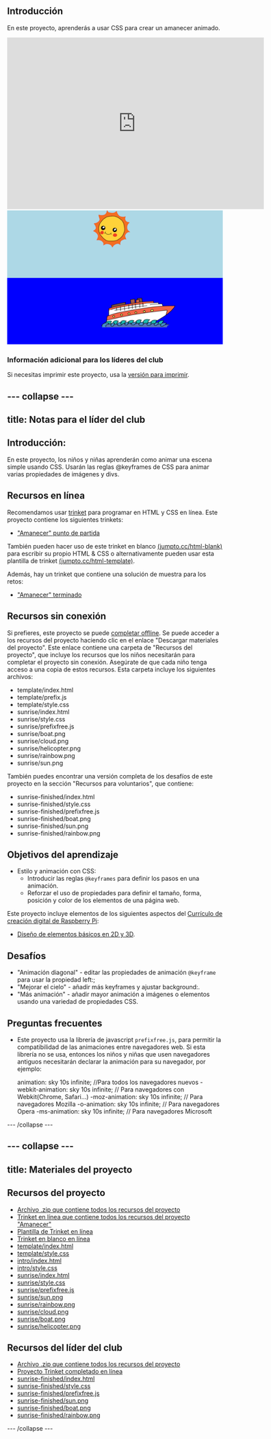 ## Introducción

En este proyecto, aprenderás a usar CSS para crear un amanecer animado.

<div class="trinket">
  <iframe src="https://trinket.io/embed/html/abcc0284a3?outputOnly=true&start=result" width="600" height="400" frameborder="0" marginwidth="0" marginheight="0" allowfullscreen>
  </iframe>
  <img src="images/sunrise-final.png">
</div>

### Información adicional para los líderes del club

Si necesitas imprimir este proyecto, usa la [versión para imprimir](https://projects.raspberrypi.org/es-LA/projects/sunrise/print).

--- collapse ---
---
title: Notas para el líder del club
---

## Introducción:

En este proyecto, los niños y niñas aprenderán como animar una escena simple usando CSS. Usarán las reglas @keyframes de CSS para animar varias propiedades de imágenes y divs.

## Recursos en línea

Recomendamos usar [trinket](https://trinket.io/) para programar en HTML y CSS en línea. Este proyecto contiene los siguientes trinkets:

+ ["Amanecer" punto de partida](http://jumpto.cc/web-sunrise)

También pueden hacer uso de este trinket en blanco [(jumpto.cc/html-blank)](http://jumpto.cc/html-blank) para escribir su propio HTML & CSS o alternativamente pueden usar esta plantilla de trinket [(jumpto.cc/html-template)](http://jumpto.cc/html-template).

Además, hay un trinket que contiene una solución de muestra para los retos:

+ ["Amanecer" terminado](https://trinket.io/html/abcc0284a3)

## Recursos sin conexión

Si prefieres, este proyecto se puede [completar offline](../offline.html). Se puede acceder a los recursos del proyecto haciendo clic en el enlace "Descargar materiales del proyecto". Este enlace contiene una carpeta de "Recursos del proyecto", que incluye los recursos que los niños necesitarán para completar el proyecto sin conexión. Asegúrate de que cada niño tenga acceso a una copia de estos recursos. Esta carpeta incluye los siguientes archivos:

+ template/index.html
+ template/prefix.js
+ template/style.css
+ sunrise/index.html
+ sunrise/style.css
+ sunrise/prefixfree.js
+ sunrise/boat.png
+ sunrise/cloud.png
+ sunrise/helicopter.png
+ sunrise/rainbow.png
+ sunrise/sun.png

También puedes encontrar una versión completa de los desafíos de este proyecto en la sección "Recursos para voluntarios", que contiene:

+ sunrise-finished/index.html
+ sunrise-finished/style.css
+ sunrise-finished/prefixfree.js
+ sunrise-finished/boat.png
+ sunrise-finished/sun.png
+ sunrise-finished/rainbow.png

## Objetivos del aprendizaje

+ Estilo y animación con CSS: 
    + Introducir las reglas `@keyframes` para definir los pasos en una animación.
    + Reforzar el uso de propiedades para definir el tamaño, forma, posición y color de los elementos de una página web.

Este proyecto incluye elementos de los siguientes aspectos del [Currículo de creación digital de Raspberry Pi](http://rpf.io/curriculum):

+ [Diseño de elementos básicos en 2D y 3D](https://www.raspberrypi.org/curriculum/design/creator).

## Desafíos

+ "Animación diagonal" - editar las propiedades de animación `@keyframe` para usar la propiedad left:;
+ "Mejorar el cielo" - añadir más keyframes y ajustar background:.
+ "Más animación" - añadir mayor animación a imágenes o elementos usando una variedad de propiedades CSS. 

## Preguntas frecuentes

+ Este proyecto usa la librería de javascript `prefixfree.js`, para permitir la compatibilidad de las animaciones entre navegadores web. Si esta librería no se usa, entonces los niños y niñas que usen navegadores antiguos necesitarán declarar la animación para su navegador, por ejemplo:

    animation: sky 10s infinite; //Para todos los navegadores nuevos
    -webkit-animation: sky 10s infinite; // Para navegadores con Webkit(Chrome, Safari...)
    -moz-animation: sky 10s infinite; // Para navegadores Mozilla
    -o-animation: sky 10s infinite; // Para navegadores Opera
    -ms-animation: sky 10s infinite; // Para navegadores Microsoft 
        

--- /collapse ---

--- collapse ---
---
title: Materiales del proyecto
---

## Recursos del proyecto

+ [Archivo .zip que contiene todos los recursos del proyecto](https://github.com/raspberrypilearning/sunrise/raw/master/es-LA/resources/sunrise-project-resources.zip)
+ [Trinket en línea que contiene todos los recursos del proyecto "Amanecer"](http://jumpto.cc/web-sunrise)
+ [Plantilla de Trinket en línea](http://jumpto.cc/trinket-template)
+ [Trinket en blanco en línea](http://jumpto.cc/trinket-blank)
+ [template/index.html](https://github.com/raspberrypilearning/sunrise/raw/master/es-LA/resources/template-index.html)
+ [template/style.css](https://github.com/raspberrypilearning/sunrise/raw/master/es-LA/resources/template-style.css)
+ [intro/index.html](https://github.com/raspberrypilearning/sunrise/raw/master/es-LA/resources/intro-index.html)
+ [intro/style.css](https://github.com/raspberrypilearning/sunrise/raw/master/es-LA/resources/intro-style.css)
+ [sunrise/index.html](https://github.com/raspberrypilearning/sunrise/raw/master/es-LA/resources/sunrise-index.html)
+ [sunrise/style.css](https://github.com/raspberrypilearning/sunrise/raw/master/es-LA/resources/sunrise-style.css)
+ [sunrise/prefixfree.js](https://github.com/raspberrypilearning/sunrise/raw/master/es-LA/resources/sunrise-prefixfree.js)
+ [sunrise/sun.png](https://github.com/raspberrypilearning/sunrise/raw/master/es-LA/resources/sunrise-sun.png)
+ [sunrise/rainbow.png](https://github.com/raspberrypilearning/sunrise/raw/master/es-LA/resources/sunrise-rainbow.png)
+ [sunrise/cloud.png](https://github.com/raspberrypilearning/sunrise/raw/master/es-LA/resources/sunrise-cloud.png)
+ [sunrise/boat.png](https://github.com/raspberrypilearning/sunrise/raw/master/es-LA/resources/sunrise-boat.png)
+ [sunrise/helicopter.png](https://github.com/raspberrypilearning/sunrise/raw/master/es-LA/resources/sunrise-helicopter.png)

## Recursos del líder del club

+ [Archivo .zip que contiene todos los recursos del proyecto](https://github.com/raspberrypilearning/sunrise/raw/master/es-LA/resources/sunrise-volunteer-resources.zip)
+ [Proyecto Trinket completado en línea](https://trinket.io/html/abcc0284a3)
+ [sunrise-finished/index.html](https://github.com/raspberrypilearning/sunrise/raw/master/es-LA/resources/sunrise-finished-index.html)
+ [sunrise-finished/style.css](https://github.com/raspberrypilearning/sunrise/raw/master/es-LA/resources/sunrise-finished-style.css)
+ [sunrise-finished/prefixfree.js](https://github.com/raspberrypilearning/sunrise/raw/master/es-LA/resources/sunrise-finished-prefixfree.js)
+ [sunrise-finished/sun.png](https://github.com/raspberrypilearning/sunrise/raw/master/es-LA/resources/sunrise-finished-sun.png)
+ [sunrise-finished/boat.png](https://github.com/raspberrypilearning/sunrise/raw/master/es-LA/resources/sunrise-finished-boat.png)
+ [sunrise-finished/rainbow.png](https://github.com/raspberrypilearning/sunrise/raw/master/es-LA/resources/sunrise-finished-rainbow.png)

--- /collapse ---
